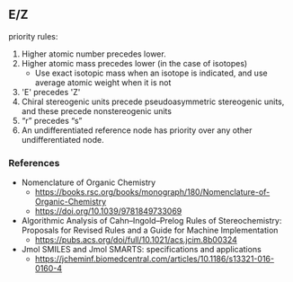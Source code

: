 


## E/Z

priority rules:

1) Higher atomic number precedes lower. 
2) Higher atomic mass precedes lower (in the case of isotopes)
   * Use exact isotopic mass when an isotope is indicated, and use average atomic weight when it is not
3) 'E' precedes 'Z'
4) Chiral stereogenic units precede pseudoasymmetric stereogenic units, and these precede nonstereogenic units
5) “r” precedes “s” 
6) An undifferentiated reference node has priority over any other undifferentiated node.

### References
* Nomenclature of Organic Chemistry
  * https://books.rsc.org/books/monograph/180/Nomenclature-of-Organic-Chemistry
  * https://doi.org/10.1039/9781849733069
* Algorithmic Analysis of Cahn–Ingold–Prelog Rules of Stereochemistry: Proposals for Revised Rules and 
a Guide for Machine Implementation
  * https://pubs.acs.org/doi/full/10.1021/acs.jcim.8b00324
* Jmol SMILES and Jmol SMARTS: specifications and applications
  * https://jcheminf.biomedcentral.com/articles/10.1186/s13321-016-0160-4